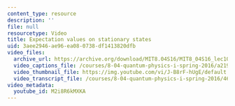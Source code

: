 ```yaml
---
content_type: resource
description: ''
file: null
resourcetype: Video
title: Expectation values on stationary states
uid: 3aee2946-ae96-ea08-0738-df1413820dfb
video_files:
  archive_url: https://archive.org/download/MIT8.04S16/MIT8_04S16_lec10_s3_300k.mp4
  video_captions_file: /courses/8-04-quantum-physics-i-spring-2016/a21913875b445addbb476c9be693d2a9_M2i8R6kMXKA.vtt
  video_thumbnail_file: https://img.youtube.com/vi/J-B8rF-hUgE/default.jpg
  video_transcript_file: /courses/8-04-quantum-physics-i-spring-2016/4668200c2faee652c76e169791d5a8ce_M2i8R6kMXKA.pdf
video_metadata:
  youtube_id: M2i8R6kMXKA
---
```

